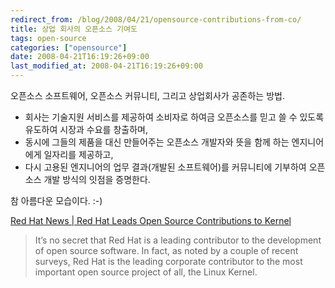 ```yaml
---
redirect_from: /blog/2008/04/21/opensource-contributions-from-co/
title: 상업 회사의 오픈소스 기여도
tags: open-source
categories: ["opensource"]
date: 2008-04-21T16:19:26+09:00
last_modified_at: 2008-04-21T16:19:26+09:00
---
```

오픈소스 소프트웨어, 오픈소스 커뮤니티, 그리고 상업회사가 공존하는 방법.

* 회사는 기술지원 서비스를 제공하여 소비자로 하여금 오픈소스를 믿고
  쓸 수 있도록 유도하여 시장과 수요를 창출하며,
* 동시에 그들의 제품을 대신 만들어주는 오픈소스 개발자와 뜻을 함께
  하는 엔지니어에게 일자리를 제공하고,
* 다시 고용된 엔지니어의 업무 결과(개발된 소프트웨어)를 커뮤니티에
  기부하여 오픈소스 개발 방식의 잇점을 증명한다.

참 아름다운 모습이다. :-)

[Red Hat News \| Red Hat Leads Open Source Contributions to Kernel](http://www.press.redhat.com/2008/04/08/red-hat-leads-open-source-contributions-to-kernel/)

> It’s no secret that Red Hat is a leading contributor to the development of open source software. In fact, as noted by a couple of recent surveys, Red Hat is the leading corporate contributor to the most important open source project of all, the Linux Kernel.
